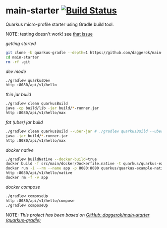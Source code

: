 # main-starter [![Build Status](https://travis-ci.org/daggerok/main-starter.svg?branch=quarkus-gradle)](https://travis-ci.org/daggerok/main-starter)
Quarkus micro-profile starter using Gradle build tool.

NOTE: testing doesn't work! see [that issue](https://github.com/quarkusio/quarkus-quickstarts/issues/258)

_getting started_

```bash
git clone -b quarkus-gradle --depth=1 https://github.com/daggerok/main-starter.git
cd main-starter
rm -rf .git
```

_dev mode_

```bash
./gradlew quarkusDev
http :8080/api/v1/hello
```

_thin jar build_

```bash
./gradlew clean quarkusBuild
java -cp build/lib -jar build/*-runner.jar
http :8080/api/v1/hello/max
```

_fat (uber) jar build_

```bash
./gradlew clean quarkusBuild --uber-jar # ./gradlew quarkusBuild --uber-jar --ignored-entry=META-INF/file1.txt
java -jar build/*-runner.jar
http :8080/api/v1/hello/max
```

_docker native_

```bash
./gradlew buildNative --docker-build=true
docker build -f src/main/docker/Dockerfile.native -t quarkus/quarkus-example-native .
docker run -i --rm --name app -p 8080:8080 quarkus/quarkus-example-native
http :8080/api/v1/hello/native
docker rm -f -v app
```

_docker compose_

```bash
./gradlew composeUp
http :8080/api/v1/hello/compose
./gradlew composeUp
```

NOTE: _This project has been based on [GitHub: daggerok/main-starter (quarkus-gradle)](https://github.com/daggerok/main-starter/tree/quarkus-gradle)_

